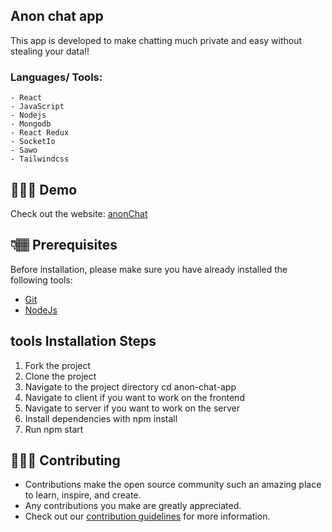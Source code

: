 ## Anon chat app

This app is developed to make chatting much private and easy without stealing your data!!

### Languages/ Tools: 
    - React
    - JavaScript
    - Nodejs
    - Mongodb
    - React Redux
    - SocketIo
    - Sawo
    - Tailwindcss

## 👩🏽‍💻 Demo

Check out the website: [anonChat](https://anon-chat-app.vercel.app/)

## 👇🏽 Prerequisites

Before installation, please make sure you have already installed the following tools:

- [Git](https://git-scm.com/downloads)
- [NodeJs](https://nodejs.org/en/download/)

## tools Installation Steps

1. Fork the project
2. Clone the project
3. Navigate to the project directory cd anon-chat-app
4. Navigate to client if you want to work on the frontend
5. Navigate to server if you want to work on the server
6. Install dependencies with npm install
7. Run npm start

## 👩🏽‍💻 Contributing

- Contributions make the open source community such an amazing place to learn, inspire, and create.
- Any contributions you make are greatly appreciated.
- Check out our [contribution guidelines](/CONTRIBUTING.md) for more information.
